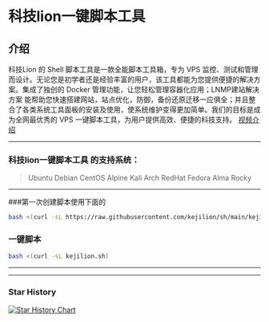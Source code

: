 # 科技lion一键脚本工具

## 介绍
科技Lion 的 Shell 脚本工具是一款全能脚本工具箱，专为 VPS 监控、测试和管理而设计。无论您是初学者还是经验丰富的用户，该工具都能为您提供便捷的解决方案。集成了独创的 Docker 管理功能，让您轻松管理容器化应用；LNMP建站解决方案 能帮助您快速搭建网站，站点优化，防御，备份还原迁移一应俱全；并且整合了各类系统工具面板的安装及使用，使系统维护变得更加简单。我们的目标是成为全网最优秀的 VPS 一键脚本工具，为用户提供高效、便捷的科技支持。
[视频介绍](https://www.youtube.com/watch?v=0o7oH3Dit70&t=211s)
***

### 科技lion一键脚本工具 的支持系统：
>Ubuntu
>Debian
>CentOS
>Alpine
>Kali
>Arch
>RedHat
>Fedora
>Alma
>Rocky
***

###第一次创建脚本使用下面的
```bash
bash <(curl -sL https://raw.githubusercontent.com/kejilion/sh/main/kejilion.sh)
```

### 一键脚本
```bash
bash <(curl -sL kejilion.sh)
```
***


***

### Star History
[![Star History Chart](https://api.star-history.com/svg?repos=kejilion/sh&type=Date)](https://star-history.com/#kejilion/sh&Date)
